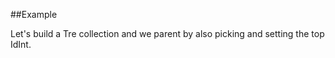 
<!---
FrozenIsBool True
-->

##Example

Let's build a Tre collection and we parent by also picking and setting the top IdInt.